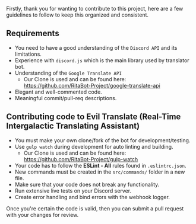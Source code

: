 Firstly, thank you for wanting to contribute to this project, here are a few guidelines to follow to keep this organized and consistent.

## Requirements

* You need to have a good understanding of the `Discord API` and its limitations.
* Experience with `discord.js` which is the main library used by translator bot.
* Understanding of the `Google Translate API`  
  * Our Clone is used and can be found here: https://github.com/RitaBot-Project/google-translate-api
* Elegant and well-commented code.
* Meaningful commit/pull-req descriptions.

## Contributing code to Evil Translate (Real-Time Intergalactic Translating Assistant)

* You must make your own clone/fork of the bot for development/testing.
* Use `gulp watch` during development for auto linting and building.  
  * Our Clone is used and can be found here: https://github.com/RitaBot-Project/gulp-watch
* Your code has to follow the **ESLint - All** rules found in `.eslintrc.json`.
* New commands must be created in the `src/commands/` folder in a new file.
* Make sure that your code does not break any functionality.
* Run extensive live tests on your Discord server.
* Create error handling and bind errors with the webhook logger.

Once you're certain the code is valid, then you can submit a pull request with your changes for review.

